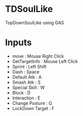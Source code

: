 # TDSoulLike
 TopDownSoulLike using GAS


# Inputs

- move 		        : Mouse Right Click
- GetTargetInfo     : Mouse Left Click
- Sprint            : Left Shift
- Dash             	: Space
- Default Atk     	: A
- Smash Atk      	: S
- Special Skill	    : W
- Block		        : D
- Interaction	    : E
- Change Posture	: Q
- LockDown Target   : F
